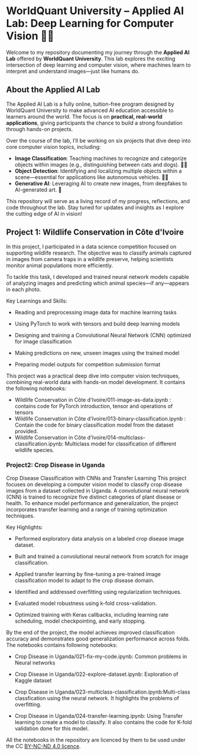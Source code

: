 # WorldQuant University – Applied AI Lab: Deep Learning for Computer Vision 🤖📸

Welcome to my repository documenting my journey through the **Applied AI Lab** offered by **WorldQuant University**. This lab explores the exciting intersection of deep learning and computer vision, where machines learn to interpret and understand images—just like humans do.

## About the Applied AI Lab

The Applied AI Lab is a fully online, tuition-free program designed by WorldQuant University to make advanced AI education accessible to learners around the world. The focus is on **practical, real-world applications**, giving participants the chance to build a strong foundation through hands-on projects.

Over the course of the lab, I’ll be working on six projects that dive deep into core computer vision topics, including:

* **Image Classification**: Teaching machines to recognize and categorize objects within images (e.g., distinguishing between cats and dogs). 🐶🐱
* **Object Detection**: Identifying and localizing multiple objects within a scene—essential for applications like autonomous vehicles. 🚗🚦
* **Generative AI**: Leveraging AI to create new images, from deepfakes to AI-generated art. 🎨

This repository will serve as a living record of my progress, reflections, and code throughout the lab. Stay tuned for updates and insights as I explore the cutting edge of AI in vision!




## Project 1: **Wildlife Conservation in Côte d'Ivoire**

In this project, I participated in a data science competition focused on supporting wildlife research. The objective was to classify animals captured in images from camera traps in a wildlife preserve, helping scientists monitor animal populations more efficiently.

To tackle this task, I developed and trained neural network models capable of analyzing images and predicting which animal species—if any—appears in each photo.

Key Learnings and Skills:
- Reading and preprocessing image data for machine learning tasks

- Using PyTorch to work with tensors and build deep learning models

- Designing and training a Convolutional Neural Network (CNN) optimized for image classification

- Making predictions on new, unseen images using the trained model

- Preparing model outputs for competition submission format

This project was a practical deep dive into computer vision techniques, combining real-world data with hands-on model development. It contains the following notebooks:

- Wildlife Conservation in Côte d'Ivoire/011-image-as-data.ipynb : contains code for PyTorch introduction, tensor and operations of tensors
-  Wildlife Conservation in Côte d'Ivoire/013-binary-classification.ipynb : Contain the code for binary classification model from the dataset provided.
- Wildlife Conservation in Côte d'Ivoire/014-multiclass-classification.ipynb: Multiclass model for classification of different wildlife species.

### Project2: Crop Disease in Uganda

Crop Disease Classification with CNNs and Transfer Learning
This project focuses on developing a computer vision model to classify crop disease images from a dataset collected in Uganda. A convolutional neural network (CNN) is trained to recognize five distinct categories of plant disease or health. To enhance model performance and generalization, the project incorporates transfer learning and a range of training optimization techniques.

Key Highlights:

- Performed exploratory data analysis on a labeled crop disease image dataset.

- Built and trained a convolutional neural network from scratch for image classification.

- Applied transfer learning by fine-tuning a pre-trained image classification model to adapt to the crop disease domain.

- Identified and addressed overfitting using regularization techniques.

- Evaluated model robustness using k-fold cross-validation.

- Optimized training with Keras callbacks, including learning rate scheduling, model checkpointing, and early stopping.

By the end of the project, the model achieves improved classification accuracy and demonstrates good generalization performance across folds.
The notebooks contains following notebooks:

- Crop Disease in Uganda/021-fix-my-code.ipynb: Common problems in Neural networks

- Crop Disease in Uganda/022-explore-dataset.ipynb: Exploration of Kaggle dataset

- Crop Disease in Uganda/023-multiclass-classification.ipynb:Multi-class classfication using the neural network. It highlights the problems of overfitting.

- Crop Disease in Uganda/024-transfer-learning.ipynb: Using Transfer learning to create a model to classify. It also contains the code for K-fold validation done for this model.


All the notebooks in the repository are licenced  by them to be used under the CC [BY-NC-ND 4.0 licence](https://creativecommons.org/licenses/by-nc-nd/4.0/).
